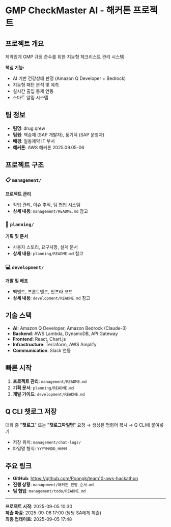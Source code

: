 # GMP CheckMaster AI - 해커톤 프로젝트

## 프로젝트 개요
제약업계 GMP 규정 준수를 위한 지능형 체크리스트 관리 시스템

**핵심 기능:**
- AI 기반 건강상태 판정 (Amazon Q Developer + Bedrock)
- 지능형 패턴 분석 및 예측
- 실시간 출입 통제 연동
- 스마트 알림 시스템

## 팀 정보
- **팀명**: drug qrew
- **팀원**: 백승재 (SAP 개발자), 풍기덕 (SAP 운영자)
- **배경**: 일동제약 IT 부서
- **해커톤**: AWS 해커톤 2025.09.05-06

## 프로젝트 구조

### 📋 `management/`
**프로젝트 관리**
- 작업 관리, 이슈 추적, 팀 협업 시스템
- **상세 내용**: `management/README.md` 참고

### 📝 `planning/`
**기획 및 문서**
- 사용자 스토리, 요구사항, 설계 문서
- **상세 내용**: `planning/README.md` 참고

### 💻 `development/`
**개발 및 배포**
- 백엔드, 프론트엔드, 인프라 코드
- **상세 내용**: `development/README.md` 참고

## 기술 스택
- **AI**: Amazon Q Developer, Amazon Bedrock (Claude-3)
- **Backend**: AWS Lambda, DynamoDB, API Gateway
- **Frontend**: React, Chart.js
- **Infrastructure**: Terraform, AWS Amplify
- **Communication**: Slack 연동

## 빠른 시작
1. **프로젝트 관리**: `management/README.md`
2. **기획 문서**: `planning/README.md`
3. **개발 가이드**: `development/README.md`

## Q CLI 챗로그 저장
대화 중 "**챗로그**" 또는 "**챗로그파일명**" 요청 → 생성된 명령어 복사 → Q CLI에 붙여넣기
- 저장 위치: `management/chat-logs/`
- 파일명 형식: `YYYYMMDD_HHMM`

## 주요 링크
- **GitHub**: https://github.com/Poongk/team10-aws-hackathon
- **진행 상황**: `management/해커톤_진행_순서.md`
- **팀 협업**: `management/todo/README.md`

---
**프로젝트 시작**: 2025-09-05 10:30  
**제출 마감**: 2025-09-06 17:00 (담당 SA에게 제출)  
**최종 업데이트**: 2025-09-05 17:48
